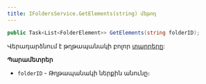 ```yaml
---
title: IFoldersService.GetElements(string) մեթոդ  
---
```


```c#
public Task<List<FolderElement>> GetElements(string folderID);
```

Վերադարձնում է թղթապանակի բոլոր [տարրերը](../../types/FolderElement.md):

**Պարամետրեր**

* `folderID` - Թղթապանակի ներքին անունը։
